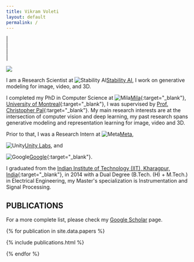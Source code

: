 ```yaml
---
title: Vikram Voleti
layout: default
permalink: /
---
```


| <a href="{{ site.google_scholar_url }}" target="_blank" style="text-align:center; display:block"><i class="ai ai-google-scholar-square ai-3x"></i></a> | <a href="https://linkedin.com/in/{{ site.linkedin_username }}" target="_blank" style="text-align:center; display:block"><i class="fa fa-linkedin ai-3x"></i></a> | <a href="https://github.com/{{ site.github_username }}" target="_blank" style="text-align:center; display:block"><i class="fa fa-github ai-3x"></i></a> |

<!-- <br/> -->

<img class="profile-picture" src="{{site.url}}{{site.baseurl}}/images/profile-picture/Vikram_Voleti_Mila_flip.jpg" />

I am a Research Scientist at <img src="{{site.url}}{{site.baseurl}}/images/experience/stability_ai.png" alt="Stability AI" class="inline-logo">[Stability AI](https://stability.ai/), I work on generative modeling for image, video, and 3D.

I completed my PhD in Computer Science at <img src="{{site.url}}{{site.baseurl}}/images/experience/mila_purple.png" alt="Mila" class="inline-logo">[Mila](https://mila.quebec/en/){:target="_blank"}, [University of Montreal](https://diro.umontreal.ca/){:target="_blank"}, I was supervised by [Prof. Christopher Pal](https://mila.quebec/en/person/pal-christopher/){:target="_blank"}. My main research interests are at the intersection of computer vision and deep learning, my past research spans generative modeling and representation learning for image, video and 3D.
<!-- My projects include score-based diffusion probabilistic models for video prediction, generation, interpolation; multi-resolution image generation; self-supervised video prediction using dynamical modelling; 3D human pose estimation and inverse kinematics from videos. -->

<!-- I also work as an AI Advisor to [Blue Lion Labs](https://bluelionlabs.com/){:target="_blank"}. -->
Prior to that, I was a Research Intern at <img src="{{site.url}}{{site.baseurl}}/images/experience/meta2.png" alt="Meta" class="inline-logo">[Meta](https://meta.com),
<!-- where I worked on generation of video, 3D objects, 4D content from text. Before that, I was  a MITACS Research Intern at-->
<img src="{{site.url}}{{site.baseurl}}/images/experience/unity_white.png" alt="Unity" class="inline-logo">[Unity Labs](https://unity.com/labs), and
<!-- I worked on 3D human pose estimation and inverse kinematics from video. In Fall 2019, I was a Research Intern at  -->
<img src="{{site.url}}{{site.baseurl}}/images/experience/Google__G__Logo.png" alt="Google" class="inline-logo">[Google](https://ai.google/research/teams/perception/){:target="_blank"}.
 <!-- in the [Google AI Perception](https://ai.google/research/teams/perception/){:target="_blank"} team. -->
<!-- In 2019 and 2020, I was an AI Scientist in Residence at [NextAI](https://www.nextcanada.com/next-ai/){:target="_blank"}. -->

<!-- Previously, I worked as a Research Fellow with [Prof. C. V. Jawahar](https://faculty.iiit.ac.in/~jawahar/){:target="_blank"} at [IIIT-Hyderabad](https://cvit.iiit.ac.in){:target="_blank"} on automated lip synthesis for translation of a video into a different languages. I was a Mentor for the first [Foundations of AI/ML](https://www.talentsprint.com/aiml.dpl){:target="_blank"} certificate program for industry professionals by IIIT-H Machine Learning Lab. Prior to that, I worked at [GreyOrange Robotics](http://www.greyorange.com/){:target="_blank"} on real time embedded vision in videos for warehouse automation, and autonomous robots; and at [Airbus, India](http://www.airbus.com/){:target="_blank"} on software development and integration. -->

I graduated from the [Indian Institute of Technology (IIT), Kharagpur, India](http://www.iitkgp.ac.in/){:target="_blank"}, in 2014 with a Dual Degree (B.Tech. (H) + M.Tech.) in Electrical Engineering, my Master's specialization is Instrumentation and Signal Processing.

## PUBLICATIONS

<!-- | <a href="{{ site.google_scholar_url }}" target="_blank" style="text-align:center; display:block"><i class="ai ai-google-scholar-square ai-3x"></i></a> | -->

For a more complete list, please check my <a href="{{ site.google_scholar_url }}" target="_blank">Google Scholar</a> page.

{% for publication in site.data.papers %}

{% include publications.html %}

{% endfor %}

<p>&nbsp;</p>

<!-- ## News

<table>
{% for article in site.data.news %}
<tr>
{% include news.html %}
</tr>
{% endfor %}
</table> -->
